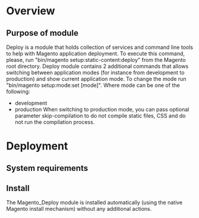 # Overview
## Purpose of module

Deploy is a module that holds collection of services and command line tools to help with Magento application deployment. 
To execute this command, please, run "bin/magento setup:static-content:deploy" from the Magento root directory.
Deploy module contains 2 additional commands that allows switching between application modes (for instance from 
development to
production) and show current application mode. To change the mode run "bin/magento setup:mode:set [mode]".
Where mode can be one of the following:
 - development
 - production
When switching to production mode, you can pass optional parameter skip-compilation to do not compile static files, CSS 
and do not run the compilation process.

# Deployment
## System requirements

## Install
The Magento_Deploy module is installed automatically (using the native Magento install mechanism) without any additional actions.
